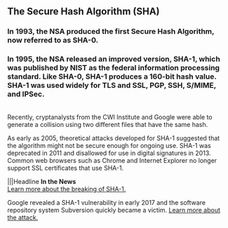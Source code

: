 ## The Secure Hash Algorithm (SHA)

### In 1993, the NSA produced the first Secure Hash Algorithm, now referred to as SHA-0.  

### In 1995, the NSA released an improved version, SHA-1, which was published by NIST as the federal information processing standard. Like SHA-0, SHA-1 produces a 160-bit hash value.  SHA-1 was used widely for TLS and SSL, PGP, SSH, S/MIME, and IPSec.
<br>
Recently, cryptanalysts from the CWI Institute and Google were able to generate a collision using two different files that have the same hash. 

As early as 2005, theoretical attacks developed for SHA-1 suggested that the algorithm might not be secure enough for ongoing use.   SHA-1 was deprecated in 2011 and disallowed for use in digital signatures in 2013. Common web browsers such as Chrome and Internet Explorer no longer support SSL certificates that use SHA-1.


|||Headline
**In the News**  
[Learn more about the breaking of SHA-1.](http://hackaday.com/2017/02/23/shattered-sha-1-is-broken/)

Google revealed a SHA-1 vulnerability in early 2017 and the software repository system Subversion quickly became a victim. [Learn more about the attack.](https://www.bleepingcomputer.com/news/security/sha1-collision-attack-makes-its-first-victim-subversion-repositories/)



